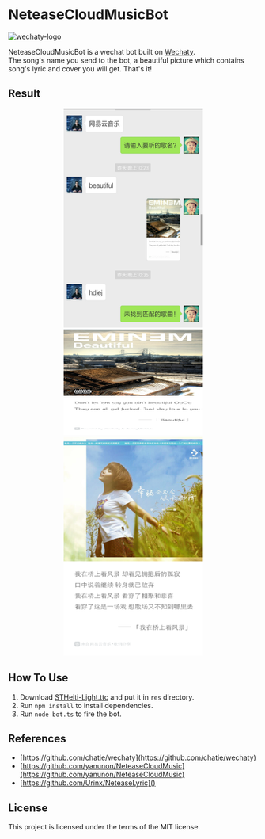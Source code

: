 # NeteaseCloudMusicBot

[![wechaty-logo](https://raw.githubusercontent.com/chatie/wechaty/master/image/wechaty-logo-en.png)](https://github.com/chatie/wechaty)

NeteaseCloudMusicBot is a wechat bot built on [Wechaty](https://github.com/chatie/wechaty).<br/> 
The song's name you send to the bot, a beautiful picture which contains song's lyric and cover you will get. That's it! 

## Result

<div align=center>
<img src="images/1289016222.jpg" width="280" height="443"/> <img src="images/1613396675.jpg" width="280" height="213"/> <img src="images/28695603.png" width="280" height="443"/>
</div>

## How To Use

1. Download [STHeiti-Light.ttc](http://vdisk.weibo.com/s/umRnjgAYnq1Sl) and put it in `res` directory.
2. Run `npm install` to install dependencies.
3. Run `node bot.ts` to fire the bot.

## References

- [https://github.com/chatie/wechaty](https://github.com/chatie/wechaty)
- [https://github.com/yanunon/NeteaseCloudMusic](https://github.com/yanunon/NeteaseCloudMusic)
- [https://github.com/Urinx/NeteaseLyric]()

## License

This project is licensed under the terms of the MIT license.
